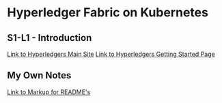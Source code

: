 Hyperledger Fabric on Kubernetes
===================================

## S1-L1 - Introduction
[Link to Hyperledgers Main Site](https://www.hyperledger.org/projects/fabric)
[Link to Hyperledgers Getting Started Page](https://hyperledger-fabric.readthedocs.io/en/release-1.4/getting_started.html)



## My Own Notes
[Link to Markup for README's](https://guides.github.com/features/mastering-markdown/)